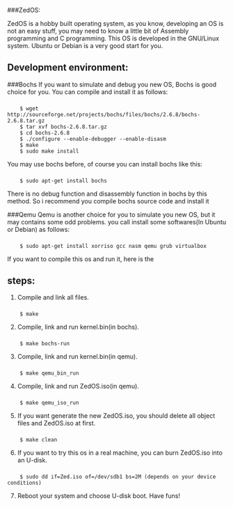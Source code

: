 ###ZedOS:

ZedOS is a hobby built operating system, as you know, developing an OS is not an easy stuff, 
you may need to know a little bit of Assembly programming and C programming.
This OS is developed in the GNU/Linux system. Ubuntu or Debian is a very good start for you.  

Development environment: 
------------------------

###Bochs
If you want to simulate and debug you new OS, Bochs is good choice for you. 
You can compile and install it as follows: 
### 
        $ wget http://sourceforge.net/projects/bochs/files/bochs/2.6.8/bochs-2.6.8.tar.gz
        $ tar xvf bochs-2.6.8.tar.gz
        $ cd bochs-2.6.8 
        $ ./configure --enable-debugger --enable-disasm 
        $ make 
        $ sudo make install 

You may use bochs before, of course you can install bochs like this: 
### 
        $ sudo apt-get install bochs 

There is no debug function and disassembly function in bochs by this method. So i recommend you compile bochs source code and install it

###Qemu
Qemu is another choice for you to simulate you new OS, but it may contains some odd problems. you call install some softwares(In Ubuntu or Debian) as follows: 
###
	 	$ sudo apt-get install xorriso gcc nasm qemu grub virtualbox


If you want to compile this os and run it, here is the 

steps:
-----
1. Compile and link all files. 
###
		$ make 

2. Compile, link and run kernel.bin(in bochs).
###
		$ make bochs-run 

3. Compile, link and run kernel.bin(in qemu).
###
		$ make qemu_bin_run 

4. Compile, link and run ZedOS.iso(in qemu).
### 
		$ make qemu_iso_run 

5. If you want generate the new ZedOS.iso, you should delete all object files and ZedOS.iso at first.  
### 
		$ make clean 

6. If you want to try this os in a real machine, you can burn ZedOS.iso into an U-disk. 
### 
		$ sudo dd if=Zed.iso of=/dev/sdb1 bs=2M (depends on your device conditions)
 
7. Reboot your system and choose U-disk boot. Have funs!  
